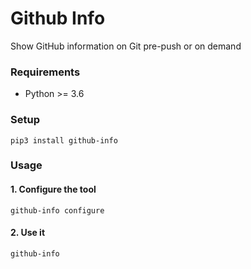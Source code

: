 # Github Info

Show GitHub information on Git pre-push or on demand

### Requirements

- Python >= 3.6

### Setup

```
pip3 install github-info
```

### Usage

#### 1. Configure the tool

```
github-info configure
```

#### 2. Use it

```
github-info
```
